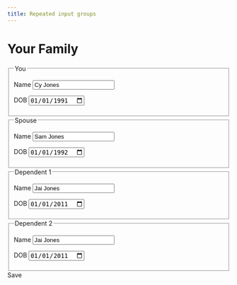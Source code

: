 ```yaml
---
title: Repeated input groups
---
```

<form action="#" method="get">
<h1>Your Family</h1>
  <fieldset id="uid-01">
    <legend>You</legend>
    <p>
      <label for="uid01Name">Name</label>
      <input id="uid01Name" type="text" name="uid01Name" value="Cy Jones">
    </p>
    <p>
      <label for="uid001DOB" title="Date of Birth">DOB</label>
      <input id="uid01DOB" type="date" name="uid01DOB" value="1991-01-01">
    </p>
  </fieldset>
  <fieldset id="uid002">
    <legend>Spouse</legend>
    <p>
      <label for="uid002Name">Name</label>
      <input id="uid002Name" type="text" name="uid002Name" value="Sam Jones">
    </p>
    <p>
      <label for="uid001DOB" title="Date of Birth">DOB</label>
      <input id="spouseDOB" type="date" name="spouseDOB" value="1992-01-01">
    </p>
  </fieldset>
  <fieldset>
    <legend>Dependent 1</legend>
    <p>
      <label for="dependent1Name">Name</label>
      <input id="dependent1Name" type="text" name="dependent1Name" value="Jai Jones">
    </p>
    <p>
      <label for="dependent1DOB" title="Date of Birth">DOB</label>
      <input id="dependent1DOB" type="date" name="dependent1DOB" value="2011-01-01">
    </p>
  </fieldset>
  <fieldset>
    <legend>Dependent 2</legend>
    <p>
      <label for="dependent2Name">Name</label>
      <input id="dependent2Name" type="text" name="dependent2Name" value="Jai Jones">
    </p>
    <p>
      <label for="dependent1DOB" title="Date of Birth">DOB</label>
      <input id="dependent2DOB" type="date" name="dependent2DOB" value="2011-01-01">
    </p>
  </fieldset>
  <buton type="submit">Save</button>
</form>
